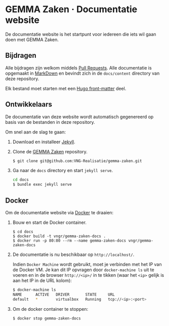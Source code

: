 # GEMMA Zaken &middot; Documentatie website

De documentatie website is het startpunt voor iedereen die iets wil gaan doen
met GEMMA Zaken.


## Bijdragen

Alle bijdragen zijn welkom middels
[Pull Requests](https://github.com/VNG-Realisatie/gemma-zaken/pulls). Alle
documentatie is opgemaakt in
[MarkDown](https://github.com/adam-p/markdown-here/wiki/Markdown-Cheatsheet)
en bevindt zich in de `docs/content` directory van deze repository.

Elk bestand moet starten met een
[Hugo front-matter](https://gohugo.io/content-management/front-matter/) deel.


## Ontwikkelaars

De documentatie van deze website wordt automatisch gegenereerd op basis van de
bestanden in deze repository.

Om snel aan de slag te gaan:

1. Download en installeer [Jekyll](https://jekyllrb.com/).

2. Clone de [GEMMA Zaken](https://github.com/VNG-Realisatie/gemma-zaken)
   repository.
   ```bash
   $ git clone git@github.com:VNG-Realisatie/gemma-zaken.git
   ```

3. Ga naar de `docs` directory en start `jekyll serve`.
   ```bash
   cd docs
   $ bundle exec jekyll serve
   ```

## Docker

Om de documentatie website via [Docker](https://docs.docker.com/) te draaien:

1. Bouw en start de Docker container.
   ```
   $ cd docs
   $ docker build -t vngr/gemma-zaken-docs .
   $ docker run -p 80:80 --rm --name gemma-zaken-docs vngr/gemma-zaken-docs
   ```

2. De documentatie is nu beschikbaar op `http://localhost/`.

   Indien `Docker Machine` wordt gebruikt, moet je verbinden met het IP van de
   Docker VM. Je kan dit IP opvragen door `docker-machine ls` uit te voeren en
   in de browser `http://<ip>/` in te tikken (waar het `<ip>` gelijk is aan
   het IP in de URL kolom):
   ```bash
   $ docker-machine ls
   NAME      ACTIVE   DRIVER       STATE     URL
   default   *        virtualbox   Running   tcp://<ip>:<port>
   ```

3. Om de docker container te stoppen:
   ```bash
   $ docker stop gemma-zaken-docs
   ```
